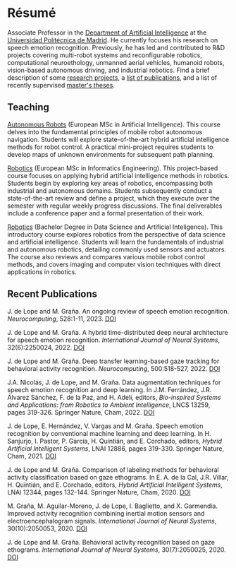 # Résumé

Associate Professor in the [Department of Artificial Intelligence](https://dia.fi.upm.es) at the [Universidad Politécnica de Madrid](https://www.upm.es). He currently focuses his research on speech emotion recognition. Previously, he has led and contributed to R&amp;D projects covering multi-robot systems and reconfigurable robotics, computational neuroethology, unmanned aerial vehicles, humanoid robots, vision-based autonomous driving, and industrial robotics. Find a brief description of some [research projects](./research.html), a [list of publications](./publications.html), and a list of recently supervised [master's theses](./theses.html).

## Teaching

[Autonomous Robots](https://muia.dia.fi.upm.es/en/) (European MSc in Artificial Intelligence). This course delves into the fundamental principles of mobile robot autonomous navigation. Students will explore state-of-the-art hybrid artificial intelligence methods for robot control. A practical mini-project requires students to develop maps of unknown environments for subsequent path planning.

[Robotics](https://www.fi.upm.es/?pagina=1645) (European MSc in Informatics Engineering). This project-based course focuses on applying hybrid artificial intelligence methods in robotics. Students begin by exploring key areas of robotics, encompassing both industrial and autonomous domains. Students subsequently conduct a state-of-the-art review and define a project, which they execute over the semester with regular weekly progress discussions. The final deliverables include a conference paper and a formal presentation of their work.

[Robotics](https://www.fi.upm.es/?id=gcdia) (Bachelor Degree in Data Science and Artificial Inteligence). This introductory course explores robotics from the perspective of data science and artificial intelligence. Students will learn the fundamentals of industrial and autonomous robotics, detailing commonly used sensors and actuators. The course also reviews and compares various mobile robot control methods, and covers imaging and computer vision techniques with direct applications in robotics.

## Recent Publications

J. de Lope and M. Graña.
An ongoing review of speech emotion recognition.
_Neurocomputing_, 528:1-11, 2023.
[DOI](https://doi.org/10.1016/j.neucom.2023.01.002)

J. de Lope and M. Graña.
A hybrid time-distributed deep neural architecture for speech emotion recognition.
_International Journal of Neural Systems_, 32(6):2250024, 2022.
[DOI](https://doi.org/10.1142/S0129065722500241)

J. de Lope and M. Graña.
Deep transfer learning-based gaze tracking for behavioral activity recognition.
_Neurocomputing_, 500:518-527, 2022.
[DOI](https://doi.org/10.1016/j.neucom.2021.06.100)

J.A. Nicolás, J. de Lope, and M. Graña.
Data augmentation techniques for speech emotion recognition and deep learning.
In J.M. Ferrández, J.R. Álvarez Sánchez, F. de la Paz, and H. Adeli, editors, _Bio-inspired Systems and Applications: from Robotics to Ambient Intelligence_, LNCS 13259, pages 319-326. Springer Nature, Cham, 2022.
[DOI](https://doi.org/10.1007/978-3-031-06527-9_27)

J. de Lope, E. Hernández, V. Vargas and M. Graña.
Speech emotion recognition by conventional machine learning and deep learning.
In H. Sanjurjo, I. Pastor, P. García, H. Quintián, and E. Corchado, editors, _Hybrid Artificial Intelligent Systems_, LNAI 12886, pages 319-330. Springer Nature, Cham, 2021.
[DOI](http://dx.doi.org/10.1007/978-3-030-86271-8_27)

J. de Lope and M. Graña.
Comparison of labeling methods for behavioral activity classification based on gaze ethograms.
In E. A. de la Cal, J.R. Villar, H. Quintián, and E. Corchado, editors,
_Hybrid Artificial Intelligent Systems_, LNAI 12344, pages 132-144. Springer Nature, Cham, 2020.
[DOI](http://dx.doi.org/10.1007/978-3-030-61705-9_12)

M. Graña, M. Aguilar-Moreno, J. de Lope, I. Baglietto, and X. Garmendia.
Improved activity recognition combining inertial motion sensors and electroencephalogram signals.
_International Journal of Neural Systems_, 30(10):2050053, 2020.
[DOI](http://dx.doi.org/10.1142/S0129065720500537)

J. de Lope and M. Graña.
Behavioral activity recognition based on gaze ethograms.
_International Journal of Neural Systems_, 30(7):2050025, 2020.
[DOI](http://dx.doi.org/10.1142/S0129065720500252)
